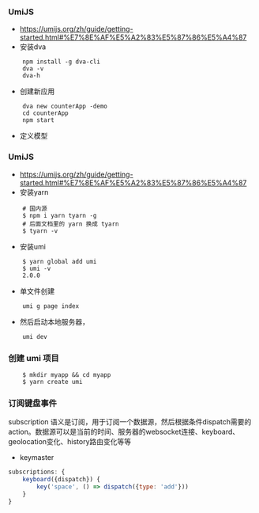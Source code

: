 ### UmiJS
- https://umijs.org/zh/guide/getting-started.html#%E7%8E%AF%E5%A2%83%E5%87%86%E5%A4%87
- 安装dva
```
    npm install -g dva-cli
    dva -v
    dva-h
```
- 创建新应用
```
    dva new counterApp -demo
    cd counterApp
    npm start
```
- 定义模型


### UmiJS
- https://umijs.org/zh/guide/getting-started.html#%E7%8E%AF%E5%A2%83%E5%87%86%E5%A4%87
- 安装yarn
```
    # 国内源
    $ npm i yarn tyarn -g
    # 后面文档里的 yarn 换成 tyarn
    $ tyarn -v
```
- 安装umi
```
    $ yarn global add umi
    $ umi -v
    2.0.0
```
- 单文件创建
```
    umi g page index
```
- 然后启动本地服务器，
```
    umi dev
```
### 创建 umi 项目
```
    $ mkdir myapp && cd myapp
    $ yarn create umi
```

### 订阅键盘事件
subscription 语义是订阅，用于订阅一个数据源，然后根据条件dispatch需要的action。数据源可以是当前的时间、服务器的websocket连接、keyboard、geolocation变化、history路由变化等等
- keymaster
```js
subscriptions: {
    keyboard({dispatch}) {
        key('space', () => dispatch({type: 'add'}))
    }
}
```
